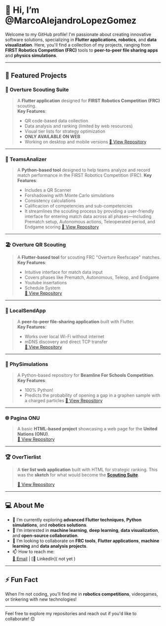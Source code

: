 # 👋 Hi, I’m @MarcoAlejandroLopezGomez

Welcome to my GitHub profile! I'm passionate about creating innovative software solutions, specializing in **Flutter applications**, **robotics**, and **data visualization**. Here, you'll find a collection of my projects, ranging from **FIRST Robotics Competition (FRC)** tools to **peer-to-peer file sharing apps** and **physics simulations**.

---

## 🌟 Featured Projects

### 🔧 **Overture Scouting Suite**
> A **Flutter application** designed for **FIRST Robotics Competition (FRC)** scouting.  
> **Key Features**:
> - QR code-based data collection
> - Data analysis and ranking (limited by web resources)
> - Visual tier lists for strategy optimization
> - **ONLY AVAILABLE ON WEB**
> - Working on desktop and mobile versions
> [🔗 View Repository](https://github.com/MarcoAlejandroLopezGomez/Overture_ScoutingSuite_Dart)

---

### 🤖 **TeamsAnalizer**
> A **Python-based tool** designed to help teams analyze and record match performance in the FIRST Robotics Competition (FRC). 
> **Key Features**:
> - Includes a QR Scanner
> - Forshadowing with Monte Carlo simulations
> - Consistency calculations
> - Calificacion of competencies and sub-competencies
> - It streamlines the scouting process by providing a user-friendly interface for entering match data across all phases—including Prematch setup, Autonomous actions, Teleoperated period, and Endgame scoring 
> [🔗 View Repository](https://github.com/Overture-7421/Overture-TeamsAnalizer)

---

### 🏖️ **Overture QR Scouting**
> A **Flutter-based tool** for scouting FRC "Overture Reefscape" matches.  
> **Key Features**:
> - Intuitive interface for match data input
> - Covers phases like Prematch, Autonomous, Teleop, and Endgame
> - Youtube insertations
> - Schedule System  
> [🔗 View Repository](https://github.com/MarcoAlejandroLopezGomez/Overture_QR_Scouting)

---

### 📡 **LocalSendApp**
> A **peer-to-peer file-sharing application** built with Flutter.  
> **Key Features**:
> - Works over local Wi-Fi without internet
> - mDNS discovery and direct TCP transfer  
> [🔗 View Repository](https://github.com/MarcoAlejandroLopezGomez/LocalSendApp)

---

### 🌌 **PhySimulations**
> A Python-based repository for **Beamline For Schools Competition**.  
> **Key Features**:
> - 100% Python!
> - Predicts the probability of opening a gap in a graphen sample with a charged particles
> [🔗 View Repository](https://github.com/MarcoAlejandroLopezGomez/PhySimulations)

---

### 🌐 **Pagina ONU**
> A basic **HTML-based project** showcasing a web page for the **United Nations (ONU)**.  
> [🔗 View Repository](https://github.com/MarcoAlejandroLopezGomez/Pagina_ONU)

---

### 🏆 **OverTierlist**
> A **tier list web application** built with HTML for strategic ranking.
> This was the **sketch** for what would become the **[Scouting Suite](https://github.com/MarcoAlejandroLopezGomez/Overture_ScoutingSuite_Dart)**.
> 
> [🔗 View Repository](https://github.com/MarcoAlejandroLopezGomez/OverTierlist)

---

## 💻 About Me
- 🌱 I’m currently exploring **advanced Flutter techniques**, **Python simulations**, and **robotics solutions**.
- 👀 I’m interested in **machine learning**, **deep learning**, **data visualization**, and **open-source collaboration**.
- 💞️ I’m looking to collaborate on **FRC tools**, **Flutter applications**, **machine learning** and **data analysis projects**.
- 📫 How to reach me:  
  [📧 Email](A01572601@tec.mx) | [💼 LinkedIn]( not yet )

---

## ⚡ Fun Fact
When I’m not coding, you’ll find me in **robotics competitions**, videogames, or tinkering with new technologies!

---

Feel free to explore my repositories and reach out if you'd like to collaborate! 😊
